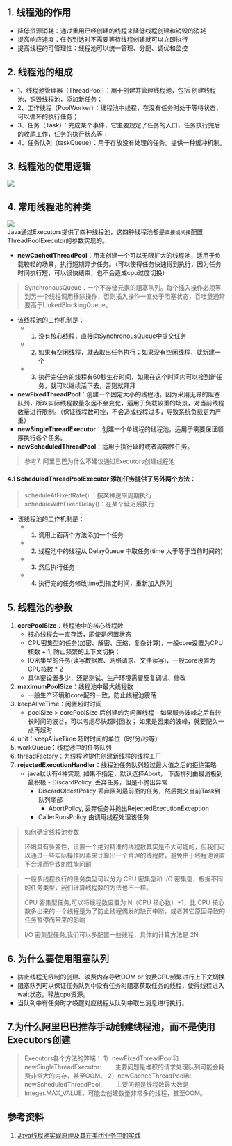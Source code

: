 



## 1. 线程池的作用

- 降低资源消耗：通过重用已经创建的线程来降低线程创建和销毁的消耗
- 提高响应速度：任务到达时不需要等待线程创建就可以立即执行
- 提高线程的可管理性：线程池可以统一管理、分配、调优和监控
## 2. 线程池的组成
- 1、线程池管理器（ThreadPool）：用于创建并管理线程池，包括 创建线程池，销毁线程池，添加新任务；
- 2、工作线程（PoolWorker）：线程池中线程，在没有任务时处于等待状态，可以循环的执行任务；
- 3、任务（Task）：完成某个事件，它主要规定了任务的入口，任务执行完后的收尾工作，任务的执行状态等；
- 4、任务队列（taskQueue）：用于存放没有处理的任务。提供一种缓冲机制。
## 3. 线程池的使用逻辑
![](https://p9-juejin.byteimg.com/tos-cn-i-k3u1fbpfcp/e4b75521fc6842b79b8cd989a3a4a780~tplv-k3u1fbpfcp-watermark.image)
## 4. 常用线程池的种类  
![](https://p6-juejin.byteimg.com/tos-cn-i-k3u1fbpfcp/357e309c4689477795125ed14aa19891~tplv-k3u1fbpfcp-watermark.image)  
Java通过Executors提供了四种线程池，这四种线程池都是`直接或间接`配置ThreadPoolExecutor的参数实现的。  

- **newCachedThreadPool**：用来创建一个可以无限扩大的线程池，适用于负载较轻的场景，执行短期异步任务。（可以使得任务快速得到执行，因为任务时间执行短，可以很快结束，也不会造成cpu过度切换）  
> SynchronousQueue：一个不存储元素的阻塞队列。每个插入操作必须等到另一个线程调用移除操作，否则插入操作一直处于阻塞状态，吞吐量通常要高于LinkedBlockingQueue。
- 该线程池的工作机制是：
	- 1. 没有核心线程，直接向SynchronousQueue中提交任务
	- 2. 如果有空闲线程，就去取出任务执行；如果没有空闲线程，就新建一个
	- 3. 执行完任务的线程有60秒生存时间，如果在这个时间内可以接到新任务，就可以继续活下去，否则就拜拜
- **newFixedThreadPool**：创建一个固定大小的线程池，因为采用无界的阻塞队列，所以实际线程数量永远不会变化，适用于负载较重的场景，对当前线程数量进行限制。（保证线程数可控，不会造成线程过多，导致系统负载更为严重）
- **newSingleThreadExecutor**：创建一个单线程的线程池，适用于需要保证顺序执行各个任务。
- **newScheduledThreadPool**：适用于执行延时或者周期性任务。



> 参考7. 阿里巴巴为什么不建议通过Executors创建线程池




#### 4.1 ScheduledThreadPoolExecutor 添加任务提供了另外两个方法：  
> scheduleAtFixedRate() ：按某种速率周期执行  
> scheduleWithFixedDelay()：在某个延迟后执行
- 该线程池的工作机制是：
	- 1. 调用上面两个方法添加一个任务
	- 2. 线程池中的线程从 DelayQueue 中取任务(time 大于等于当前时间的)
	- 3. 然后执行任务
	- 4. 执行完的任务修改time到指定时间，重新加入队列


## 5. 线程池的参数
1. **corePoolSize**：线程池中的核心线程数
    - 核心线程会一直存活，即使是闲置状态
    - CPU密集型的任务(加密、解密、压缩、复杂计算)，一般core设置为CPU核数 + 1, 防止频繁的上下文切换；
    - IO密集型的任务(读写数据库、网络请求、文件读写)，一般core设置为CPU核数 * 2
    - 具体要设置多少，还是测试、生产环境需要反复调试、修改
2. **maximumPoolSize**：线程池中最大线程数
    - 一般生产环境和core配的一致，防止线程池震荡
3. keepAliveTime：闲置超时时间
    - poolSize > corePoolSize 后创建的为闲置线程
            - 如果服务波峰之后有较长时间的波谷，可以考虑尽快超时回收； 如果是密集的波峰，就要配久一点再超时
4. unit：keepAliveTime 超时时间的单位（时/分/秒等）
5. workQueue：线程池中的任务队列
6. threadFactory：为线程池提供创建新线程的线程工厂
7. **rejectedExecutionHandler**：线程池任务队列超过最大值之后的拒绝策略
    - java默认有4种实现, 如果不指定，默认选择Abort， 下面排列由最消极到最积极
            - DiscardPolicy, 丢弃任务，但是不抛出异常
        - DiscardOldestPolicy 丢弃队列最前面的任务，然后提交当前Task到队列尾部
            - AbortPolicy, 丢弃任务并抛出RejectedExecutionException
        - CallerRunsPolicy 由调用线程处理该任务



> 如何确定线程池参数
>
> 环境具有多变性，设置一个绝对精准的线程数其实是不大可能的，但我们可以通过一些实际操作因素来计算出一个合理的线程数，避免由于线程池设置不合理而导致的性能问题

> 一般多线程执行的任务类型可以分为 CPU 密集型和 I/O 密集型，根据不同的任务类型，我们计算线程数的方法也不一样。
>
> CPU 密集型任务,可以将线程数设置为 N（CPU 核心数）+1，比 CPU 核心数多出来的一个线程是为了防止线程偶发的缺页中断，或者其它原因导致的任务暂停而带来的影响
>
> I/O 密集型任务,我们可以多配置一些线程，具体的计算方法是 2N



## 6. 为什么要使用阻塞队列
- 防止线程无限制的创建、浪费内存导致OOM or 浪费CPU频繁进行上下文切换
- 阻塞队列可以保证任务队列中没有任务时阻塞获取任务的线程，使得线程进入wait状态，释放cpu资源。
- 当队列中有任务时才唤醒对应线程从队列中取出消息进行执行。



## 7.为什么阿里巴巴推荐手动创建线程池，而不是使用Executors创建

> Executors各个方法的弊端：
> 1）newFixedThreadPool和newSingleThreadExecutor:
>   主要问题是堆积的请求处理队列可能会耗费非常大的内存，甚至OOM。
> 2）newCachedThreadPool和newScheduledThreadPool:
>   主要问题是线程数最大数是Integer.MAX_VALUE，可能会创建数量非常多的线程，甚至OOM。



## 参考资料
1. [Java线程池实现原理及其在美团业务中的实践](https://tech.meituan.com/2020/04/02/java-pooling-pratice-in-meituan.html)